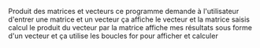 Produit des matrices et vecteurs
ce programme demande à l'utilisateur d'entrer une matrice et un vecteur 
ça affiche le vecteur et la matrice saisis
calcul le produit du vecteur par la matrice 
affiche mes résultats sous forme d'un vecteur 
et ça utilise les boucles for pour afficher et calculer 
